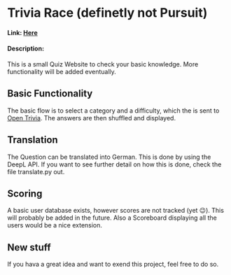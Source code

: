 # Trivia Race (definetly not Pursuit)
#### Link:  [Here](https://mo.pythonanywhere.com/login)
#### Description:
This is a small Quiz Website to check your basic knowledge.
More functionality will be added eventually.

## Basic Functionality
The basic flow is to select a category and a difficulty, which the is sent to [Open Trivia](https://opentdb.com). The answers are then shuffled and displayed.

## Translation
The Question can be translated into German. This is done by using the DeepL API.
If you want to see further detail on how this is done, check the file translate.py out.

## Scoring
A basic user database exists, however scores are not tracked (yet 😉).
This will probably be added in the future.
Also a Scoreboard displaying all the users would be a nice extension.

## New stuff
If you hava a great idea and want to exend this project, feel free to do so.